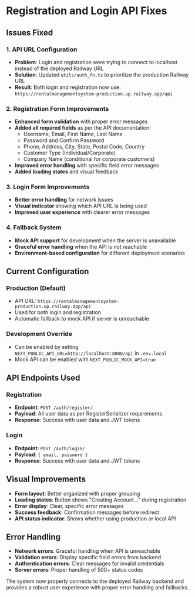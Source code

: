 # Registration and Login API Fixes

## Issues Fixed

### 1. API URL Configuration
- **Problem**: Login and registration were trying to connect to localhost instead of the deployed Railway URL
- **Solution**: Updated `utils/auth_fn.ts` to prioritize the production Railway URL
- **Result**: Both login and registration now use: `https://rentalmanagementsystem-production.up.railway.app/api`

### 2. Registration Form Improvements
- **Enhanced form validation** with proper error messages
- **Added all required fields** as per the API documentation:
  - Username, Email, First Name, Last Name
  - Password and Confirm Password
  - Phone, Address, City, State, Postal Code, Country
  - Customer Type (Individual/Corporate)
  - Company Name (conditional for corporate customers)
- **Improved error handling** with specific field error messages
- **Added loading states** and visual feedback

### 3. Login Form Improvements
- **Better error handling** for network issues
- **Visual indicator** showing which API URL is being used
- **Improved user experience** with clearer error messages

### 4. Fallback System
- **Mock API support** for development when the server is unavailable
- **Graceful error handling** when the API is not reachable
- **Environment-based configuration** for different deployment scenarios

## Current Configuration

### Production (Default)
- API URL: `https://rentalmanagementsystem-production.up.railway.app/api`
- Used for both login and registration
- Automatic fallback to mock API if server is unreachable

### Development Override
- Can be enabled by setting `NEXT_PUBLIC_API_URL=http://localhost:8000/api` in `.env.local`
- Mock API can be enabled with `NEXT_PUBLIC_MOCK_API=true`

## API Endpoints Used

### Registration
- **Endpoint**: `POST /auth/register/`
- **Payload**: All user data as per RegisterSerializer requirements
- **Response**: Success with user data and JWT tokens

### Login
- **Endpoint**: `POST /auth/login/`
- **Payload**: `{ email, password }`
- **Response**: Success with user data and JWT tokens

## Visual Improvements
- **Form layout**: Better organized with proper grouping
- **Loading states**: Button shows "Creating Account..." during registration
- **Error display**: Clear, specific error messages
- **Success feedback**: Confirmation messages before redirect
- **API status indicator**: Shows whether using production or local API

## Error Handling
- **Network errors**: Graceful handling when API is unreachable
- **Validation errors**: Display specific field errors from backend
- **Authentication errors**: Clear messages for invalid credentials
- **Server errors**: Proper handling of 500+ status codes

The system now properly connects to the deployed Railway backend and provides a robust user experience with proper error handling and fallbacks.
